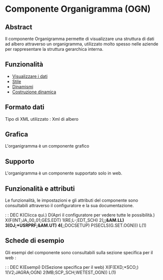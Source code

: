 # Componente Organigramma (OGN)
## Abstract

Il componente Organigramma permette di visualizzare una struttura di dati ad albero attraverso un organigramma, utilizzato molto spesso nelle aziende per rappresentare la struttura gerarchica interna.

## Funzionalità
- [Visualizzare i dati](Sorgenti/MB/DOC/LOCOGN_F01)
- [Stile](Sorgenti/MB/DOC/LOCOGN_F02)
- [Dinamismi](Sorgenti/MB/DOC/LOCOGN_F03)
- [Costruzione dinamica](Sorgenti/MB/DOC/LOCOGN_F04)

## Formato dati
Tipo di XML utilizzato :  Xml di albero

## Grafica
L'organigramma è un componente grafico

## Supporto
L'organigramma è un componente supportato solo in web.

## Funzionalità e attributi
Le funzionalità, le impostazioni e gli attributi del componente sono consultabili attraverso il configuratore e la sua documentazione.

 :  : DEC K(Clicca qui.) D(Apri il configuratore per vedere tutte le possibilità.) X(F(INT;JA_00_01;GES.EDT) 1(RE;L-;EDT_SCH) 2(**;;&AM.LL) 3(OJ;*USRPRF;&AM.UT) 4(**;;DOCSETUP) P(SECLS(G.SET.OGN))) L(1)

## Schede di esempio
Gli esempi del componente sono consultabili sulla sezione specifica per il web : 

 :  : DEC K(Esempi) D(Sezione specifica per il web) X(F(EXD;*SCO;) 1(V2;JAGRA;OGN) 2(MB;SCP_SCH;WETEST_OGN)) L(1)
